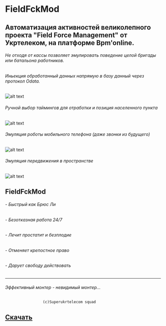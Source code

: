 # FieldFckMod
## Автоматизация активностей великолепного проекта "Field Force Management" от Укртелеком, на платформе Bpm'online.

###### Не отходя от кассы позволяет эмулировать поведение целой бригады или батальона работников.
###### Иньекция обработанный данных напрямую в базу данный через протокол Odata.

![alt text](https://github.com/digiborimusik/fieldfckMod-desktop/blob/master/md/inWork.jpg)

###### Ручной выбор таймингов для отработки и позиция населенного пункта

![alt text](https://github.com/digiborimusik/fieldfckMod-desktop/blob/master/md/userSettingsTime.jpg)

###### Эмуляция роботы мобильного телефона (даже звонки из будущего)

![alt text](https://github.com/digiborimusik/fieldfckMod-desktop/blob/master/md/resultCellular.jpg)

###### Эмуляция передвижения в пространстве

![alt text](https://github.com/digiborimusik/fieldfckMod-desktop/blob/master/md/resultGps.jpg)


## FieldFckMod 
###### - Быстрый как Брюс Ли
###### - Безотказная работа 24/7
###### - Лечит простатит и безплодие
###### - Отменяет крепостное право
###### - Дарует свободу действовать



------------------------------------------------


###### Эффективный монтер - невидимый монтер...                    
                     (c)Superukrtelecom squad
                     
                     
                     

## [Скачать](https://github.com/digiborimusik/fieldfckMod-desktop/releases)
                     
